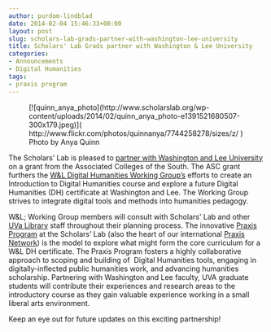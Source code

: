 ```yaml
---
author: purdom-lindblad
date: 2014-02-04 15:46:33+00:00
layout: post
slug: scholars-lab-grads-partner-with-washington-lee-university
title: Scholars' Lab Grads partner with Washington & Lee University
categories:
- Announcements
- Digital Humanities
tags:
- praxis program
---
```


<figure>
  [![quinn_anya_photo](http://www.scholarslab.org/wp-content/uploads/2014/02/quinn_anya_photo-e1391521680507-300x179.jpeg)]( http://www.flickr.com/photos/quinnanya/7744258278/sizes/z/ )
  <figcaption>
 Photo by Anya Quinn
</figcaption>

</figure>

The Scholars’ Lab is pleased to [partner with Washington and Lee University](http://news.blogs.wlu.edu/2014/01/30/wl-announces-digital-humanities-partnership-with-uva/ ) on a grant from the Associated Colleges of the South. The ASC grant furthers the [W&L Digital Humanities Working Group’s](http://digitalhumanities.wlu.edu ) efforts to create an Introduction to Digital Humanities course and explore a future Digital Humanities (DH) certificate at Washington and Lee. The Working Group strives to integrate digital tools and methods into humanities pedagogy.

W&L; Working Group members will consult with Scholars' Lab and other [UVa Library](http://library.virginia.edu) staff throughout their planning process. The innovative [Praxis Program](http://praxis.scholarslab.org ) at the Scholars’ Lab (also the heart of our international [Praxis Network](http://praxis-network.org/)) is the model to explore what might form the core curriculum for a W&L DH certificate. The Praxis Program fosters a highly collaborative approach to scoping and building of  Digital Humanities tools, engaging in digitally-inflected public humanities work, and advancing humanities scholarship. Partnering with Washington and Lee faculty, UVA graduate students will contribute their experiences and research areas to the introductory course as they gain valuable experience working in a small liberal arts environment.

Keep an eye out for future updates on this exciting partnership!
